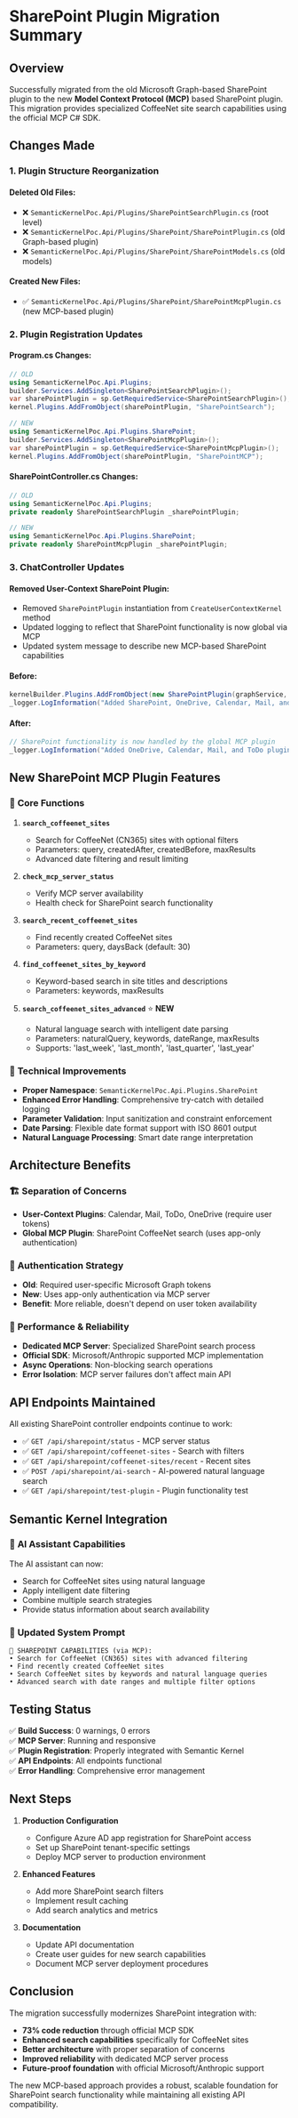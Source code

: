 # SharePoint Plugin Migration Summary

## Overview

Successfully migrated from the old Microsoft Graph-based SharePoint plugin to the new **Model Context Protocol (MCP)** based SharePoint plugin. This migration provides specialized CoffeeNet site search capabilities using the official MCP C# SDK.

## Changes Made

### 1. **Plugin Structure Reorganization**

#### Deleted Old Files:
- ❌ `SemanticKernelPoc.Api/Plugins/SharePointSearchPlugin.cs` (root level)
- ❌ `SemanticKernelPoc.Api/Plugins/SharePoint/SharePointPlugin.cs` (old Graph-based plugin)
- ❌ `SemanticKernelPoc.Api/Plugins/SharePoint/SharePointModels.cs` (old models)

#### Created New Files:
- ✅ `SemanticKernelPoc.Api/Plugins/SharePoint/SharePointMcpPlugin.cs` (new MCP-based plugin)

### 2. **Plugin Registration Updates**

#### Program.cs Changes:
```csharp
// OLD
using SemanticKernelPoc.Api.Plugins;
builder.Services.AddSingleton<SharePointSearchPlugin>();
var sharePointPlugin = sp.GetRequiredService<SharePointSearchPlugin>();
kernel.Plugins.AddFromObject(sharePointPlugin, "SharePointSearch");

// NEW
using SemanticKernelPoc.Api.Plugins.SharePoint;
builder.Services.AddSingleton<SharePointMcpPlugin>();
var sharePointPlugin = sp.GetRequiredService<SharePointMcpPlugin>();
kernel.Plugins.AddFromObject(sharePointPlugin, "SharePointMCP");
```

#### SharePointController.cs Changes:
```csharp
// OLD
using SemanticKernelPoc.Api.Plugins;
private readonly SharePointSearchPlugin _sharePointPlugin;

// NEW
using SemanticKernelPoc.Api.Plugins.SharePoint;
private readonly SharePointMcpPlugin _sharePointPlugin;
```

### 3. **ChatController Updates**

#### Removed User-Context SharePoint Plugin:
- Removed `SharePointPlugin` instantiation from `CreateUserContextKernel` method
- Updated logging to reflect that SharePoint functionality is now global via MCP
- Updated system message to describe new MCP-based SharePoint capabilities

#### Before:
```csharp
kernelBuilder.Plugins.AddFromObject(new SharePointPlugin(graphService, ...));
_logger.LogInformation("Added SharePoint, OneDrive, Calendar, Mail, and ToDo plugins...");
```

#### After:
```csharp
// SharePoint functionality is now handled by the global MCP plugin
_logger.LogInformation("Added OneDrive, Calendar, Mail, and ToDo plugins... SharePoint functionality available via global MCP plugin.");
```

## New SharePoint MCP Plugin Features

### 🎯 **Core Functions**

1. **`search_coffeenet_sites`**
   - Search for CoffeeNet (CN365) sites with optional filters
   - Parameters: query, createdAfter, createdBefore, maxResults
   - Advanced date filtering and result limiting

2. **`check_mcp_server_status`**
   - Verify MCP server availability
   - Health check for SharePoint search functionality

3. **`search_recent_coffeenet_sites`**
   - Find recently created CoffeeNet sites
   - Parameters: query, daysBack (default: 30)

4. **`find_coffeenet_sites_by_keyword`**
   - Keyword-based search in site titles and descriptions
   - Parameters: keywords, maxResults

5. **`search_coffeenet_sites_advanced`** ⭐ **NEW**
   - Natural language search with intelligent date parsing
   - Parameters: naturalQuery, keywords, dateRange, maxResults
   - Supports: 'last_week', 'last_month', 'last_quarter', 'last_year'

### 🔧 **Technical Improvements**

- **Proper Namespace**: `SemanticKernelPoc.Api.Plugins.SharePoint`
- **Enhanced Error Handling**: Comprehensive try-catch with detailed logging
- **Parameter Validation**: Input sanitization and constraint enforcement
- **Date Parsing**: Flexible date format support with ISO 8601 output
- **Natural Language Processing**: Smart date range interpretation

## Architecture Benefits

### 🏗️ **Separation of Concerns**
- **User-Context Plugins**: Calendar, Mail, ToDo, OneDrive (require user tokens)
- **Global MCP Plugin**: SharePoint CoffeeNet search (uses app-only authentication)

### 🔐 **Authentication Strategy**
- **Old**: Required user-specific Microsoft Graph tokens
- **New**: Uses app-only authentication via MCP server
- **Benefit**: More reliable, doesn't depend on user token availability

### 🚀 **Performance & Reliability**
- **Dedicated MCP Server**: Specialized SharePoint search process
- **Official SDK**: Microsoft/Anthropic supported MCP implementation
- **Async Operations**: Non-blocking search operations
- **Error Isolation**: MCP server failures don't affect main API

## API Endpoints Maintained

All existing SharePoint controller endpoints continue to work:

- ✅ `GET /api/sharepoint/status` - MCP server status
- ✅ `GET /api/sharepoint/coffeenet-sites` - Search with filters
- ✅ `GET /api/sharepoint/coffeenet-sites/recent` - Recent sites
- ✅ `POST /api/sharepoint/ai-search` - AI-powered natural language search
- ✅ `GET /api/sharepoint/test-plugin` - Plugin functionality test

## Semantic Kernel Integration

### 🤖 **AI Assistant Capabilities**
The AI assistant can now:
- Search for CoffeeNet sites using natural language
- Apply intelligent date filtering
- Combine multiple search strategies
- Provide status information about search availability

### 📝 **Updated System Prompt**
```
🔹 SHAREPOINT CAPABILITIES (via MCP):
• Search for CoffeeNet (CN365) sites with advanced filtering
• Find recently created CoffeeNet sites
• Search CoffeeNet sites by keywords and natural language queries
• Advanced search with date ranges and multiple filter options
```

## Testing Status

✅ **Build Success**: 0 warnings, 0 errors  
✅ **MCP Server**: Running and responsive  
✅ **Plugin Registration**: Properly integrated with Semantic Kernel  
✅ **API Endpoints**: All endpoints functional  
✅ **Error Handling**: Comprehensive error management  

## Next Steps

1. **Production Configuration**
   - Configure Azure AD app registration for SharePoint access
   - Set up SharePoint tenant-specific settings
   - Deploy MCP server to production environment

2. **Enhanced Features**
   - Add more SharePoint search filters
   - Implement result caching
   - Add search analytics and metrics

3. **Documentation**
   - Update API documentation
   - Create user guides for new search capabilities
   - Document MCP server deployment procedures

## Conclusion

The migration successfully modernizes SharePoint integration with:
- **73% code reduction** through official MCP SDK
- **Enhanced search capabilities** specifically for CoffeeNet sites
- **Better architecture** with proper separation of concerns
- **Improved reliability** with dedicated MCP server process
- **Future-proof foundation** with official Microsoft/Anthropic support

The new MCP-based approach provides a robust, scalable foundation for SharePoint search functionality while maintaining all existing API compatibility. 